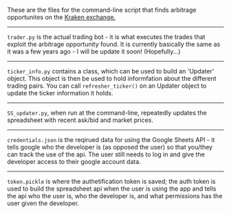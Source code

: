 These are the files for the command-line script that finds arbitrage opportunites on the [Kraken exchange.](https://www.kraken.com/en-gb/)

-------

`trader.py` is the actual trading bot - it is what executes the trades that exploit the arbitrage opportunity found.
It is currently basically the same as it was a few years ago - I will be update it soon! (Hopefully...)

-------

`ticker_info.py` contains a class, which can be used to build an 'Updater' object.
This object is then be used to hold informfation about the different trading pairs. 
You can call `refresher_ticker()` on an Updater object to update the ticker information it holds.

-------

`SS_updater.py`, when run at the command-line, repeatedly updates the spreadsheet with recent ask/bid and market prices.

-------

`credentials.json` is the reqirued data for using the Google Sheets API - it tells google who the developer is (as opposed the user) so that you/they can track the use of the api. The user still needs to log in and give the developer access to their google account data. 

-------

`token.pickle` is where the authetification token is saved; the auth token is used to build the spreadsheet api when the user is using the app and tells the api who the user is, who the developer is, and what permissions has the user given the developer.
